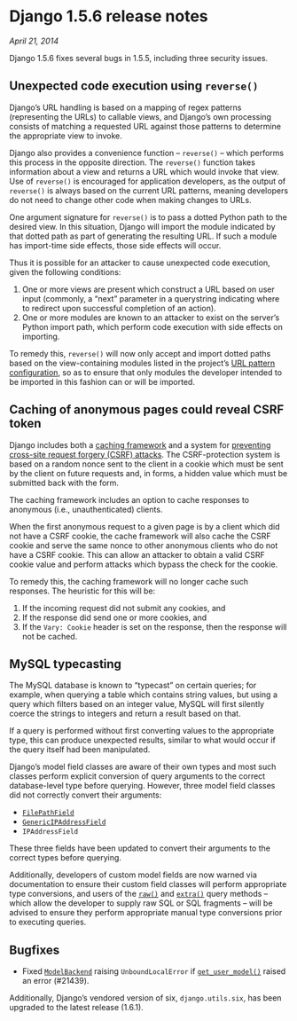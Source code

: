 # Django 1.5.6 release notes

*April 21, 2014*

Django 1.5.6 fixes several bugs in 1.5.5, including three security
issues.

## Unexpected code execution using `reverse()`

Django’s URL handling is based on a mapping of regex patterns
(representing the URLs) to callable views, and Django’s own processing
consists of matching a requested URL against those patterns to
determine the appropriate view to invoke.

Django also provides a convenience function – `reverse()` – which performs
this process in the opposite direction. The `reverse()` function takes
information about a view and returns a URL which would invoke that view. Use
of `reverse()` is encouraged for application developers, as the output of
`reverse()` is always based on the current URL patterns, meaning developers
do not need to change other code when making changes to URLs.

One argument signature for `reverse()` is to pass a dotted Python
path to the desired view. In this situation, Django will import the
module indicated by that dotted path as part of generating the
resulting URL. If such a module has import-time side effects, those
side effects will occur.

Thus it is possible for an attacker to cause unexpected code
execution, given the following conditions:

1. One or more views are present which construct a URL based on user
   input (commonly, a “next” parameter in a querystring indicating
   where to redirect upon successful completion of an action).
2. One or more modules are known to an attacker to exist on the
   server’s Python import path, which perform code execution with side
   effects on importing.

To remedy this, `reverse()` will now only accept and import dotted
paths based on the view-containing modules listed in the project’s [URL
pattern configuration](../topics/http/urls.md), so as to ensure that only modules
the developer intended to be imported in this fashion can or will be imported.

## Caching of anonymous pages could reveal CSRF token

Django includes both a [caching framework](../topics/cache.md) and a system
for [preventing cross-site request forgery (CSRF) attacks](../ref/csrf.md). The CSRF-protection system is based on a random nonce
sent to the client in a cookie which must be sent by the client on future
requests and, in forms, a hidden value which must be submitted back with the
form.

The caching framework includes an option to cache responses to
anonymous (i.e., unauthenticated) clients.

When the first anonymous request to a given page is by a client which
did not have a CSRF cookie, the cache framework will also cache the
CSRF cookie and serve the same nonce to other anonymous clients who
do not have a CSRF cookie. This can allow an attacker to obtain a
valid CSRF cookie value and perform attacks which bypass the check for
the cookie.

To remedy this, the caching framework will no longer cache such
responses. The heuristic for this will be:

1. If the incoming request did not submit any cookies, and
2. If the response did send one or more cookies, and
3. If the `Vary: Cookie` header is set on the response, then the
   response will not be cached.

## MySQL typecasting

The MySQL database is known to “typecast” on certain queries; for
example, when querying a table which contains string values, but using
a query which filters based on an integer value, MySQL will first
silently coerce the strings to integers and return a result based on that.

If a query is performed without first converting values to the
appropriate type, this can produce unexpected results, similar to what
would occur if the query itself had been manipulated.

Django’s model field classes are aware of their own types and most
such classes perform explicit conversion of query arguments to the
correct database-level type before querying. However, three model
field classes did not correctly convert their arguments:

* [`FilePathField`](../ref/models/fields.md#django.db.models.FilePathField)
* [`GenericIPAddressField`](../ref/models/fields.md#django.db.models.GenericIPAddressField)
* `IPAddressField`

These three fields have been updated to convert their arguments to the
correct types before querying.

Additionally, developers of custom model fields are now warned via
documentation to ensure their custom field classes will perform
appropriate type conversions, and users of the [`raw()`](../ref/models/querysets.md#django.db.models.query.QuerySet.raw) and [`extra()`](../ref/models/querysets.md#django.db.models.query.QuerySet.extra) query methods – which allow the
developer to supply raw SQL or SQL fragments – will be advised to ensure they
perform appropriate manual type conversions prior to executing queries.

## Bugfixes

* Fixed [`ModelBackend`](../ref/contrib/auth.md#django.contrib.auth.backends.ModelBackend) raising
  `UnboundLocalError` if [`get_user_model()`](../topics/auth/customizing.md#django.contrib.auth.get_user_model)
  raised an error (#21439).

Additionally, Django’s vendored version of six, `django.utils.six`,
has been upgraded to the latest release (1.6.1).
